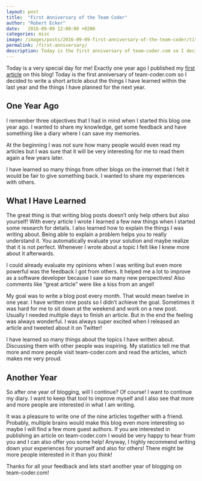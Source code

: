 ```yaml
---
layout: post
title:  "First Anniversary of the Team Coder"
author: "Robert Ecker"
date:   2016-09-09 12:00:00 +0200
categories: misc
image: /images/posts/2016-09-09-first-anniversary-of-the-team-coder/title-image.jpg
permalink: /first-anniversary/
description: Today is the first anniversary of team-coder.com so I decided to write a short article about the things I have learned within the last year and the things I have planned for the next year.
---
```


Today is a very special day for me! Exactly one year ago I published my [first article](https://team-coder.com/the-team-coder/) on this blog! Today is the first anniversary of team-coder.com so I decided to write a short article about the things I have learned within the last year and the things I have planned for the next year.

## One Year Ago

I remember three objectives that I had in mind when I started this blog one year ago. I wanted to share my knowledge, get some feedback and have something like a diary where I can save my memories.

At the beginning I was not sure how many people would even read my articles but I was sure that it will be very interesting for me to read them again a few years later.

I have learned so many things from other blogs on the internet that I felt it would be fair to give something back. I wanted to share my experiences with others.

## What I Have Learned

The great thing is that writing blog posts doesn’t only help others but also yourself! With every article I wrote I learned a few new things when I started some research for details. I also learned how to explain the things I was writing about. Being able to explain a problem helps you to really understand it. You automatically evaluate your solution and maybe realize that it is not perfect. Whenever I wrote about a topic I felt like I knew more about it afterwards.

I could already evaluate my opinions when I was writing but even more powerful was the feedback I got from others. It helped me a lot to improve as a software developer because I saw so many new perspectives! Also comments like “great article” were like a kiss from an angel!

My goal was to write a blog post every month. That would mean twelve in one year. I have written nine posts so I didn’t achieve the goal. Sometimes it was hard for me to sit down at the weekend and work on a new post. Usually I needed multiple days to finish an article. But in the end the feeling was always wonderful. I was always super excited when I released an article and tweeted about it on Twitter!

I have learned so many things about the topics I have written about. Discussing them with other people was inspiring. My statistics tell me that more and more people visit team-coder.com and read the articles, which makes me very proud.

## Another Year

So after one year of blogging, will I continue? Of course! I want to continue my diary. I want to keep that tool to improve myself and I also see that more and more people are interested in what I am writing.

It was a pleasure to write one of the nine articles together with a friend. Probably, multiple brains would make this blog even more interesting so maybe I will find a few more guest authors. If you are interested in publishing an article on team-coder.com I would be very happy to hear from you and I can also offer you some help! Anyway, I highly recommend writing down your experiences for yourself and also for others! There might be more people interested in it than you think!

Thanks for all your feedback and lets start another year of blogging on team-coder.com!

